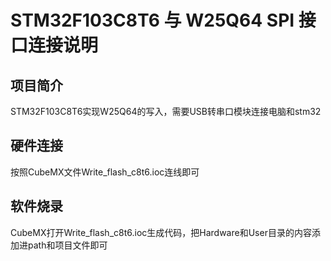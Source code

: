 # STM32F103C8T6 与 W25Q64 SPI 接口连接说明

## 项目简介
STM32F103C8T6实现W25Q64的写入，需要USB转串口模块连接电脑和stm32

## 硬件连接

按照CubeMX文件Write_flash_c8t6.ioc连线即可

## 软件烧录

CubeMX打开Write_flash_c8t6.ioc生成代码，把Hardware和User目录的内容添加进path和项目文件即可
